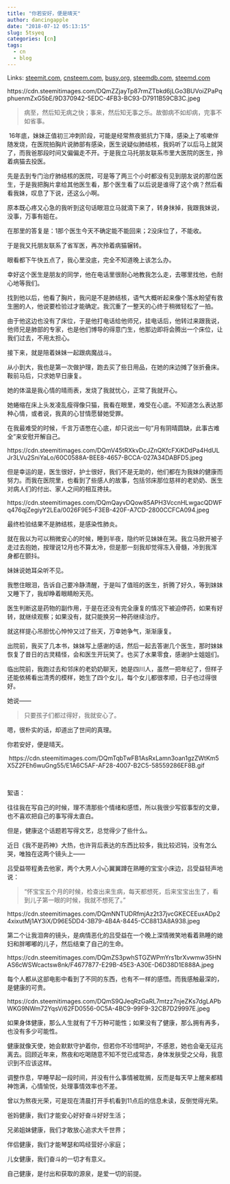 ```yaml
---
title: "你若安好，便是晴天"
author: dancingapple
date: "2018-07-12 05:13:15"
slug: 5tsyeq
categories: [cn]
tags: 
  - cn
  - blog
---
```


Links: [steemit.com](https://steemit.com/cn/@dancingapple/5tsyeq), [cnsteem.com](https://cnsteem.com/cn/@dancingapple/5tsyeq), [busy.org](https://busy.org/cn/@dancingapple/5tsyeq), [steemdb.com](https://steemdb.com/cn/@dancingapple/5tsyeq), [steemd.com](https://steemd.com/cn/@dancingapple/5tsyeq)

<html>
<p>https://cdn.steemitimages.com/DQmZZjayTp87rmZTbkd6jLGo3BUVoiZPaPqphuenmZxG5bE/9D370942-5EDC-4FB3-BC93-D7911B59CB3C.jpeg</p>
<blockquote>病至，然后知无病之快；事来，然后知无事之乐。故御病不如却病，完事不如省事。</blockquote>
<p>&nbsp;16年底，妹妹正值初三冲刺阶段，可能是经常熬夜抵抗力下降，感染上了咳嗽伴随发烧，在医院拍胸片说肺部有感染，医生说疑似肺结核，我妈听了以后马上就哭了，而我爸那段时间又偏偏走不开。于是我立马托朋友联系市里大医院的医生，拎着病猫去投医。</p>
<p>先是去到专门治疗肺结核的医院，可是等了两三个小时都没有见到朋友说的那位医生，于是我把胸片拿给其他医生看，那个医生看了以后说是谁得了这个病？然后看看我妹，叹息了下说，还这么小啊。</p>
<p>原本既心疼又心急的我听到这句话眼泪立马就滴下来了，转身抹掉，我跟我妹说，没事，万事有姐在。</p>
<p>在那里的答复是：1那个医生今天不确定能不能回来；2没床位了，不能收。</p>
<p>于是我又托朋友联系了省军医，再次拎着病猫辗转。</p>
<p>眼看都下午快五点了，我心里没底，完全不知道晚上该怎么办。</p>
<p>幸好这个医生是朋友的同学，他在电话里很耐心地教我怎么走，去哪里找他，也耐心地等我们。</p>
<p>找到他以后，他看了胸片，我问是不是肺结核，语气大概听起来像个落水盼望有救生圈的人，他说要检验过才能确定。我沉重了一整天的心终于稍微轻松了一拍。</p>
<p>由于他这边也没有了床位，于是他打电话给他师兄，挂电话后，他转过来跟我说，他师兄是肺部的专家，也是他们博导的得意门生，他那边即将会腾出一个床位，让我们过去，不用太担心。</p>
<p>接下来，就是陪着妹妹一起跟病魔战斗。</p>
<p>从小到大，我也是第一次做护理，跑去买了些日用品，在她的床边摊了张折叠床。鞍前马后，只求她早日康复。</p>
<p>她的体温是我心情的晴雨表，发烧了我就忧心，正常了我就开心。</p>
<p>她蜷缩在床上头发凌乱瘦得像只猫，我看在眼里，难受在心底。不知道怎么表达那种心情，或者说，我真的心甘情愿替她受罪。</p>
<p>在我最难受的时候，千言万语憋在心底，却只说出一句“月有阴晴圆缺，此事古难全”来安慰开解自己。</p>
<p>https://cdn.steemitimages.com/DQmV45tRXkvDcJZnQKfcFXiKDdPa4HdULJr3LVu2SniYaLo/60C0588A-BEE8-4657-BCCA-027A34DABFD5.jpeg</p>
<p>但是幸运的是，医生很好，护士很好，我们不是无助的，他们都在为我妹的健康而努力。而我在医院里，也看到了些感人的故事，包括邻床那位慈祥的老奶奶、医生对病人们的付出、家人之间的相互搀扶。</p>
<p>https://cdn.steemitimages.com/DQmQayvDQow85APH3VccnHLwgacQDWFq476qjZegiyY2LEa/0026F9E5-F3EB-420F-A7CD-2800CCFCA094.jpeg</p>
<p>最终检验结果不是肺结核，是感染性肺炎。</p>
<p>就在我以为可以稍微安心的时候，睡到半夜，隐约听见妹妹在哭。我立马掀开被子走过去抱她，按理说12月也不算太冷，但是那一刻我却觉得冻入骨髓，冷到我浑身都在颤抖。</p>
<p>妹妹说她耳朵听不见。</p>
<p>我憋住眼泪，告诉自己要冷静清醒，于是叫了值班的医生，折腾了好久，等到妹妹又睡下了，我却睁着眼睛盼天亮。</p>
<p>医生判断这是药物的副作用，于是在还没有完全康复的情况下被迫停药，如果有好转，就继续观察；如果没有，就只能换另一种药继续治疗。</p>
<p>就这样提心吊胆忧心忡忡又过了些天，万幸她争气，渐渐康复。</p>
<p>出院前，我买了几本书，妹妹写上感谢的话，然后一起去答谢几个医生，那时妹妹恢复了昔日的古灵精怪，会和医生开玩笑了。也买了水果零食，感谢护士姐姐们。</p>
<p>临出院前，我跑过去和邻床的老奶奶聊天，她是四川人，虽然一把年纪了，但样子还能依稀看出清秀的模样，她生了四个女儿，每个女儿都很孝顺，日子也过得很好。</p>
<p>她说——</p>
<blockquote>只要孩子们都过得好，我就安心了。</blockquote>
<p>嗯，很朴实的话，却道出了世间的真理。</p>
<p>你若安好，便是晴天。</p>
<p>&nbsp;https://cdn.steemitimages.com/DQmTqbTwFB1AsRxLamn3oan1gzZWtKm5X5Z2FEh6wuGng55/E1A6C5AF-AF28-4007-B2C5-58559286EF8B.gif</p>
<p><br></p>
<p>絮语：</p>
<p>往往我在写自己的时候，理不清那些个情绪和感悟，所以我很少写叙事型的文章，也不喜欢把自己的事写得太直白。</p>
<p>但是，健康这个话题若写得文艺，总觉得少了些什么。</p>
<p>近日《我不是药神》大热，也许背后表达的东西比较多，我比较迟钝，没有怎么哭，唯独在这两个镜头上——</p>
<p>吕受益带程勇去他家，两个大男人小心翼翼蹲在熟睡的宝宝小床边，吕受益轻声地说：</p>
<blockquote>“怀宝宝五个月的时候，检查出来生病，每天都想死，后来宝宝出生了，看到儿子第一眼的时候，我就不想死了。”</blockquote>
<p>https://cdn.steemitimages.com/DQmNNTUDRfmjAz2t37jvcGKECEEuxADp24xixutMj1AY3iX/D96E5DD4-3B79-4B4A-8445-CC8813A8A938.jpeg</p>
<p>第二个让我泪奔的镜头，是病情恶化的吕受益在一个晚上深情微笑地看着熟睡的媳妇和胖嘟嘟的儿子，然后结束了自己的生命。</p>
<p>https://cdn.steemitimages.com/DQmZS3pwhSTGZWPmYrs1brXvwmw35HNAS6cWSWcactsw8nk/F4677877-E29B-45E3-A30E-D6D38D1E888A.jpeg</p>
<p>每个人都从这部电影中看到了不同的东西，也有不一样的感悟。而我感触最深的，是健康的可贵。</p>
<p>https://cdn.steemitimages.com/DQmS9QJeqRzGaRL7mtzz7njeZKs7dgLAPbWKG9NWm72YqsV/62FD0556-0C5A-4BC9-99F9-32CB7D29997E.jpeg</p>
<p>如果身体健康，那么人生就有了千万种可能性；如果没有了健康，那么拥有再多，也没有多少可能性。</p>
<p>健康就像天使，她会默默守护着你，但若你不珍惜呵护，不感恩，她也会毫无征兆离去。回顾近年来，熬夜和吃喝随意不知不觉已成常态，身体发肤受之父母，我意识到不应该这样。</p>
<p>调整作息，早睡早起一段时间，并没有什么事情被耽搁，反而是每天早上醒来都精神饱满，心情愉悦，处理事情效率也不差。</p>
<p>曾以为熬夜光荣，可是现在清晨打开手机看到11点后的信息未读，反倒觉得光荣。</p>
<p>爸妈健康，我们才能安心好好奋斗好好生活；</p>
<p>兄弟姐妹健康，我们才敢放心追求大千世界；</p>
<p>伴侣健康，我们才能琴瑟和鸣经营好小家庭；</p>
<p>儿女健康，我们奋斗的一切才有意义。</p>
<p>自己健康，是付出和获取的源泉，是爱一切的前提。</p>
</html>
